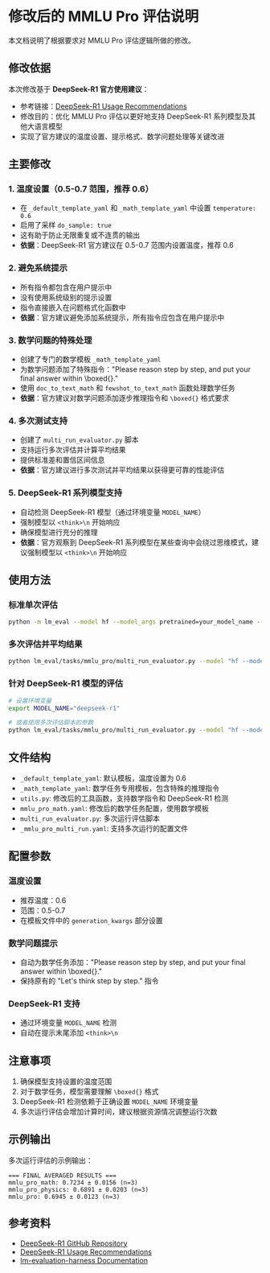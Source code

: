 # 修改后的 MMLU Pro 评估说明

本文档说明了根据要求对 MMLU Pro 评估逻辑所做的修改。

## 修改依据

本次修改基于 **DeepSeek-R1 官方使用建议**：
- 参考链接：[DeepSeek-R1 Usage Recommendations](https://github.com/deepseek-ai/DeepSeek-R1?tab=readme-ov-file#usage-recommendations)
- 修改目的：优化 MMLU Pro 评估以更好地支持 DeepSeek-R1 系列模型及其他大语言模型
- 实现了官方建议的温度设置、提示格式、数学问题处理等关键改进

## 主要修改

### 1. 温度设置（0.5-0.7 范围，推荐 0.6）
- 在 `_default_template_yaml` 和 `_math_template_yaml` 中设置 `temperature: 0.6`
- 启用了采样 `do_sample: true`
- 这有助于防止无限重复或不连贯的输出
- **依据**：DeepSeek-R1 官方建议在 0.5-0.7 范围内设置温度，推荐 0.6

### 2. 避免系统提示
- 所有指令都包含在用户提示中
- 没有使用系统级别的提示设置
- 指令直接嵌入在问题格式化函数中
- **依据**：官方建议避免添加系统提示，所有指令应包含在用户提示中

### 3. 数学问题的特殊处理
- 创建了专门的数学模板 `_math_template_yaml`
- 为数学问题添加了特殊指令："Please reason step by step, and put your final answer within \\boxed{}."
- 使用 `doc_to_text_math` 和 `fewshot_to_text_math` 函数处理数学任务
- **依据**：官方建议对数学问题添加逐步推理指令和 `\boxed{}` 格式要求

### 4. 多次测试支持
- 创建了 `multi_run_evaluator.py` 脚本
- 支持运行多次评估并计算平均结果
- 提供标准差和置信区间信息
- **依据**：官方建议进行多次测试并平均结果以获得更可靠的性能评估

### 5. DeepSeek-R1 系列模型支持
- 自动检测 DeepSeek-R1 模型（通过环境变量 `MODEL_NAME`）
- 强制模型以 `<think>\n` 开始响应
- 确保模型进行充分的推理
- **依据**：官方观察到 DeepSeek-R1 系列模型在某些查询中会绕过思维模式，建议强制模型以 `<think>\n` 开始响应

## 使用方法

### 标准单次评估
```bash
python -m lm_eval --model hf --model_args pretrained=your_model_name --tasks mmlu_pro --num_fewshot 5
```

### 多次评估并平均结果
```bash
python lm_eval/tasks/mmlu_pro/multi_run_evaluator.py --model "hf --model_args pretrained=your_model_name" --runs 3
```

### 针对 DeepSeek-R1 模型的评估
```bash
# 设置环境变量
export MODEL_NAME="deepseek-r1"

# 或者使用多次评估脚本的参数
python lm_eval/tasks/mmlu_pro/multi_run_evaluator.py --model "hf --model_args pretrained=deepseek-r1-model" --runs 3 --force_thinking
```

## 文件结构

- `_default_template_yaml`: 默认模板，温度设置为 0.6
- `_math_template_yaml`: 数学任务专用模板，包含特殊的推理指令
- `utils.py`: 修改后的工具函数，支持数学指令和 DeepSeek-R1 检测
- `mmlu_pro_math.yaml`: 修改后的数学任务配置，使用数学模板
- `multi_run_evaluator.py`: 多次运行评估脚本
- `_mmlu_pro_multi_run.yaml`: 支持多次运行的配置文件

## 配置参数

### 温度设置
- 推荐温度：0.6
- 范围：0.5-0.7
- 在模板文件中的 `generation_kwargs` 部分设置

### 数学问题提示
- 自动为数学任务添加："Please reason step by step, and put your final answer within \\boxed{}."
- 保持原有的 "Let's think step by step." 指令

### DeepSeek-R1 支持
- 通过环境变量 `MODEL_NAME` 检测
- 自动在提示末尾添加 `<think>\n`

## 注意事项

1. 确保模型支持设置的温度范围
2. 对于数学任务，模型需要理解 `\boxed{}` 格式
3. DeepSeek-R1 检测依赖于正确设置 `MODEL_NAME` 环境变量
4. 多次运行评估会增加计算时间，建议根据资源情况调整运行次数

## 示例输出

多次运行评估的示例输出：
```
=== FINAL AVERAGED RESULTS ===
mmlu_pro_math: 0.7234 ± 0.0156 (n=3)
mmlu_pro_physics: 0.6891 ± 0.0203 (n=3)
mmlu_pro: 0.6945 ± 0.0123 (n=3)
```

## 参考资料

- [DeepSeek-R1 GitHub Repository](https://github.com/deepseek-ai/DeepSeek-R1)
- [DeepSeek-R1 Usage Recommendations](https://github.com/deepseek-ai/DeepSeek-R1?tab=readme-ov-file#usage-recommendations)
- [lm-evaluation-harness Documentation](https://github.com/EleutherAI/lm-evaluation-harness) 